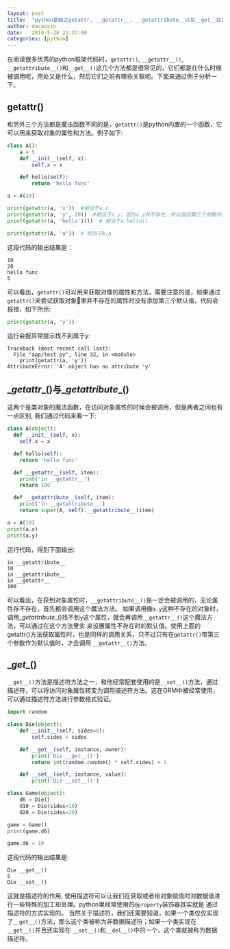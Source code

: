 ```yaml
---
layout: post
title:  "python基础之getattr, __getattr__, __getattribute__以及__get__区别"
author: dacaoxin
date:   2019-5-28 22:37:00
categories: [python]
---
```


在阅读很多优秀的python框架代码时，`getattr()`, `__getattr__()`, `__getattribute__()`和`__get__()`这几个方法都是很常见的，它们都是在什么时候
被调用呢，用处又是什么，然后它们之前有哪些关联呢。下面来通过例子分析一下。

## getattr()

和另外三个方法都是魔法函数不同的是，`getattr()`是python内置的一个函数，它可以用来获取对象的属性和方法。例子如下:

```python
class A():
    a = 5
    def __init__(self, x):
        self.x = x

    def hello(self):
        return 'hello func'

a = A(10)

print(getattr(a, 'x'))  #相当于a.x
print(getattr(a, 'y', 20))  #相当于a.y，因为a.y并不存在，所以返回第三个参数作为默认值
print(getattr(a, 'hello')())  # 相当于a.hello()

print(getattr(A, 'a'))  # 相当于A.a
```
这段代码的输出结果是：

```plain
10
20
hello func
5
```
可以看出，`getattr()`可以用来获取对像的属性和方法，需要注意的是，如果通过`getattr()`来尝试获取对象里并不存在的属性时没有添加第三个默认值，代码会
报错，如下所示:

```python
print(getattr(a, 'y'))
```
运行会报异常提示找不到属于y:

```plain
Traceback (most recent call last):
  File "app/test.py", line 32, in <module>
    print(getattr(a, 'y'))
AttributeError: 'A' object has no attribute 'y'
```

## \__getattr__()与\__getattribute__()

这两个是类对象的魔法函数，在访问对象属性的时候会被调用，但是两者之间也有一点区别, 我们通过代码来看一下:

```python
class A(object):
  def __init__(self, x):
    self.x = x

  def hello(self):
    return 'hello func'

  def __getattr__(self, item):
    print('in __getattr__')
    return 100

  def __getattribute__(self, item):
    print('in __getattribute__')
    return super(A, self).__getattribute__(item)

a = A(10)
print(a.x)
print(a.y)
```
运行代码，得到下面输出:

```plain
in __getattribute__
10
in __getattribute__
in __getattr__
100
```
可以看出，在获到对象属性时，`__getattribute__()`是一定会被调用的，无论属性存不存在，首先都会调用这个魔法方法。
如果调用像`a.y`这种不存在的对象时，调用\__getattribute__()找不到`y`这个属性，就会再调用`__getattr__()`这个魔法方法，可以通过在这个方法里实
来设置属性不存在时的默认值。使用上面的getattr()方法获取属性时，也是同样的调用关系，只不过只有在`getattr()`带第三个参数作为默认值时，才会调用
`__getattr__()`方法。

## \__get__()

`__get__()`方法是描述符方法之一，和他经常配套使用的是`__set__()`方法，通过描述符，可以将访问对象属性转变为调用描述符方法。这在ORM中被经常使用，
可以通过描述符方法进行参数格式验证。

```python
import random

class Die(object):
    def __init__(self, sides=6):
        self.sides = sides

    def __get__(self, instance, owner):
        print('Die __get__()')
        return int(random.random() * self.sides) + 1

    def __set__(self, instance, value):
        print('Die __set__()')

class Game(object):
    d6 = Die()
    d10 = Die(sides=10)
    d20 = Die(sides=20)

game = Game()
print(game.d6)

game.d6 = 10
```
这段代码的输出结果是:

```plain
Die __get__()
5
Die __set__()
```
这就是描述符的作用, 使用描述符可以让我们在获取或者给对象赋值时对数据值进行一些特殊的加工和处理。python里经常使用的`@property`装饰器其实就是
通过描述符的方式实现的。
当然关于描述符，我们还需要知道，如果一个类仅仅实现了`__get__()`方法，那么这个类被称为非数据描述符；如果一个类实现在`__get__()`并且还实现在
`__set__()`和`__del__()`中的一个，这个类就被称为数据描述符。

